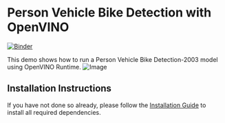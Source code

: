 # Person Vehicle Bike Detection with OpenVINO

[![Binder](https://mybinder.org/badge_logo.svg)](https://mybinder.org/v2/gh/faseeh007/openvino_notebooks/blob/main/notebooks/215-person-vehicle-bike-detection/215-person-vehicle-bike-detection.ipynb/main?)


This demo shows how to run a Person Vehicle Bike Detection-2003 model using OpenVINO Runtime. 
![Image](https://github.com/[faseeh007]/[openvino_notebooks/notebooks/215-person-vehicle-bike-detection/data/]/blob/[main]/person-vehicle-bike-detection-2003.png?raw=true)
  
## Installation Instructions

If you have not done so already, please follow the [Installation Guide](../../README.md) to install all required dependencies.
